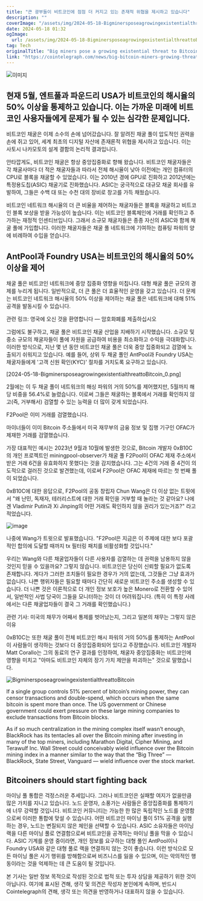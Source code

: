 ```yaml
---
title: "큰 광부들이 비트코인에 점점 더 커지고 있는 존재적 위협을 제시하고 있습니다"
description: ""
coverImage: "/assets/img/2024-05-18-BigminersposeagrowingexistentialthreattoBitcoin_thumbnail.png"
date: 2024-05-18 01:32
ogImage: 
  url: /assets/img/2024-05-18-BigminersposeagrowingexistentialthreattoBitcoin_thumbnail.png
tag: Tech
originalTitle: "Big miners pose a growing existential threat to Bitcoin"
link: "https://cointelegraph.com/news/big-bitcoin-miners-growing-threat-bitcoin"
---
```



![이미지](/assets/img/2024-05-18-BigminersposeagrowingexistentialthreattoBitcoin_thumbnail.png)

## 현재 5월, 엔트풀과 파운드리 USA가 비트코인의 해시율의 50% 이상을 통제하고 있습니다. 이는 가까운 미래에 비트코인 사용자들에게 문제가 될 수 있는 심각한 문제입니다.

비트코인 채굴은 이제 소수의 손에 넘어갔습니다. 잘 알려진 채굴 풀이 압도적인 권력을 손에 쥐고 있어, 세계 최초의 디지털 자산에 존재론적 위협을 제시하고 있습니다. 이는 사토시 나카모토의 설계 결함의 논리적 결과입니다.

안타깝게도, 비트코인 채굴은 항상 중앙집중화로 향해 왔습니다. 비트코인 채굴자들은 각 채굴사마다 더 적은 채굴자들과 따라서 전체 해시율이 낮아 이전에는 개인 컴퓨터의 CPU로 블록을 채굴할 수 있었습니다. 이는 2010년 경에 GPU로 진화하고 2012년에는 특정용도칩(ASIC) 채굴기로 진화했습니다. ASIC는 궁극적으로 대규모 채굴 회사를 유발하여, 그들은 수백 대 또는 수천 대의 장비로 창고를 가득 채웠습니다.

<div class="content-ad"></div>

비트코인 네트워크 해시율의 더 큰 비율을 제어하는 채굴자들은 블록을 채굴하고 비트코인 블록 보상을 받을 가능성이 높습니다. 이는 비트코인 블록체인에 거래를 확인하고 추가하는 재정적 인센티브입니다. 그래서 소규모 채굴자들은 종종 자신의 ASIC와 함께 채굴 풀에 가입합니다. 이러한 채굴자들은 채굴 풀 네트워크에 기여하는 컴퓨팅 파워의 양에 비례하여 수입을 얻습니다.

## AntPool과 Foundry USA는 비트코인의 해시율의 50% 이상을 제어

채굴 풀은 비트코인 네트워크에 중앙 집중화 영향을 미칩니다. 대형 채굴 풀은 규모의 경제를 누리게 됩니다. 일반적으로, 더 큰 풀은 더 효율적인 운영을 갖고 있습니다. 더 문제는 비트코인 네트워크 해시율의 50% 이상을 제어하는 채굴 풀은 네트워크에 대해 51% 공격을 발동시킬 수 있습니다.

관련 링크: 영국에 오신 것을 환영합니다 — 암호화폐를 제출하십시오

<div class="content-ad"></div>

그럼에도 불구하고, 채굴 풀은 비트코인 채굴 산업을 지배하기 시작했습니다. 소규모 및 중소 규모의 채굴자들이 풀에 자원을 공급하여 비용을 최소화하고 수익을 극대화합니다. 이러한 방식으로, 지난 몇 년 동안 비트코인 채굴 풀은 더욱 중앙 집중화되고 검열에 노출되기 쉬워지고 있습니다. 예를 들어, 상위 두 채굴 풀인 AntPool과 Foundry USA는 채굴자들에게 '고객 신원 확인(KYC)' 절차를 거치도록 요구하고 있습니다.

[2024-05-18-BigminersposeagrowingexistentialthreattoBitcoin_0.png]

2월에는 이 두 채굴 풀이 네트워크의 해싱 파워의 거의 50%를 제어했지만, 5월까지 해당 비중을 56.4%로 늘렸습니다. 이로써 그들은 채굴하는 블록에서 거래를 확인하지 않고(즉, 거부해서) 검열할 수 있는 능력을 더 많이 갖게 되었습니다.

F2Pool은 이미 거래를 검열했습니다.

<div class="content-ad"></div>

마이너들이 이미 Bitcoin 주소들에서 미국 재무부의 금융 정보 및 집행 기구인 OFAC가 제재한 거래를 검열했습니다.

가장 대표적인 예시는 2023년 9월과 10월에 발생한 것으로, Bitcoin 개발자 0xB10C의 개인 프로젝트인 miningpool-observer가 채굴 풀 F2Pool이 OFAC 제재 주소에서 받은 거래 6건을 유효화하지 못했다는 것을 감지했습니다. 그는 4건의 거래 중 4건이 의도적으로 걸러진 것으로 발견했는데, 이로써 F2Pool은 OFAC 제재에 따르는 첫 번째 풀이 되었습니다.

0xB10C에 대한 응답으로, F2Pool의 공동 창립자 Chun Wang은 더 이상 없는 트윗에서 "왜 난민, 독재자, 테러리스트에 대한 거래 확인을 거부할 때 놀라는 것 같아요? 나에겐 Vladimir Putin과 Xi Jinping의 어떤 거래도 확인하지 않을 권리가 있는거죠?" 라고 적었습니다.

![image](/assets/img/2024-05-18-BigminersposeagrowingexistentialthreattoBitcoin_1.png)

<div class="content-ad"></div>

나중에 Wang가 트윗으로 발표했습니다. "F2Pool은 지금은 이 주제에 대한 보다 포괄적인 합의에 도달할 때까지 tx 필터링 패치를 비활성화할 것입니다."

우리는 Wang와 다른 채굴업자들이 다른 사용자를 검열하는 데 권력을 남용하지 않을 것인지 믿을 수 있을까요? 그렇지 않습니다. 비트코인은 당신이 신뢰할 필요가 없도록 존재합니다. 게다가 그러한 조치들이 필요한 경우가 거의 없는데, 그것들은 그냥 효과가 없습니다. 나쁜 행위자들은 필요할 때마다 간단히 새로운 비트코인 주소를 생성할 수 있습니다. 더 나쁜 것은 이론적으로 더 개인 정보 보호가 높은 Monero로 전환할 수 있어서, 일반적인 사법 당국이 그들을 모니터하는 것이 더 어려워집니다. (특히 이 특정 사례에서는 다른 채굴업자들이 결국 그 거래를 확인했습니다.)

관련 기사: 미국의 채무가 어째서 통제를 벗어났는지, 그리고 일본의 채무는 그렇지 않은 이유

0xB10C는 또한 채굴 풀이 전체 비트코인 해시 파워의 거의 50%를 통제하는 AntPool이 사람들이 생각하는 것보다 더 중앙집중화되어 있다고 주장했습니다. 비트코인 개발자 Matt Corallo는 그의 동료의 연구 결과를 인정하여, 채굴자 중앙집중화는 비트코인에 영향을 미치고 "아마도 비트코인 자체의 장기 가치 제안을 파괴하는" 것으로 말했습니다.

<div class="content-ad"></div>

![BigminersposeagrowingexistentialthreattoBitcoin](/assets/img/2024-05-18-BigminersposeagrowingexistentialthreattoBitcoin_2.png)

If a single group controls 51% percent of bitcoin’s mining power, they can censor transactions and double-spend, which occurs when the same bitcoin is spent more than once. The US government or Chinese government could exert pressure on these large mining companies to exclude transactions from Bitcoin blocks.

As if so much centralization in the mining complex itself wasn’t enough, BlackRock has its tentacles all over the Bitcoin mining after investing in many of the top miners, including Marathon Digital, Cipher Mining, and Terawulf Inc. Wall Street could conceivably wield influence over the Bitcoin mining index in a manner similar to the way that the “Big Three” — BlackRock, State Street, Vanguard — wield influence over the stock market.

## Bitcoiners should start fighting back

<div class="content-ad"></div>

마이닝 풀 통합은 걱정스러운 추세입니다. 그러나 비트코인은 실패할 여지가 없을만큼 많은 가치를 지니고 있습니다. 노드 운영자, 소풍가는 사람들은 중앙집중화를 통제하기에 너무 강력할 것입니다. 비트코인 커뮤니티는 가능한 한 많은 독립적인 노드를 운영함으로써 이러한 통합에 맞설 수 있습니다. 어떤 비트코인 마이닝 풀이 51% 공격을 실행하는 경우, 노드는 변질되지 않은 체인을 선택할 수 있습니다. ASIC 소유자들은 마이닝 랙을 다른 마이닝 풀로 연결함으로써 비트코인을 공격하는 마이닝 풀을 막을 수 있습니다. ASIC 기계를 운영 중이라면, 개인 정보를 요구하는 대형 풀인 AntPool이나 Foundry USA와 같은 대형 풀로 랙을 연결하지 않는 것이 좋습니다. 이런 방식으로 모든 마이닝 풀은 사기 행위를 방해함으로써 비즈니스를 잃을 수 있으며, 이는 악의적인 행동이라는 것을 억제하는 데 큰 도움이 될 것입니다.

본 기사는 일반 정보 목적으로 작성된 것으로 법적 또는 투자 상담을 제공하기 위한 것이 아닙니다. 여기에 표시된 견해, 생각 및 의견은 작성자 본인에게 속하며, 반드시 Cointelegraph의 견해, 생각 또는 의견을 반영하거나 대표하지 않을 수 있습니다.